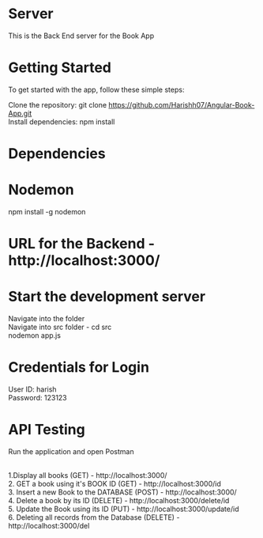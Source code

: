 # Server
This is the Back End server for the Book App <br>
# Getting Started

To get started with the app, follow these simple steps:

Clone the repository: git clone https://github.com/Harishh07/Angular-Book-App.git <br>
Install dependencies: npm install <br>
# Dependencies
# Nodemon
npm install -g nodemon

# URL for the Backend - http://localhost:3000/ 

# Start the development server 
Navigate into the folder <br>
Navigate into src folder - cd src <br>
nodemon app.js

# Credentials for Login
User ID: harish <br>
Password: 123123

# API Testing
Run the application and open Postman <br><br>

1.Display all books (GET) - http://localhost:3000/ <br>
2. GET a book using it's BOOK ID (GET) - http://localhost:3000/id <br>
3. Insert a new Book to the DATABASE (POST) - http://localhost:3000/ <br>
4. Delete a book by its ID (DELETE) - http://localhost:3000/delete/id <br>
5. Update the Book using its ID (PUT) - http://localhost:3000/update/id <br>
6. Deleting all records from the Database (DELETE) - http://localhost:3000/del <br>
